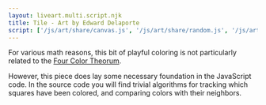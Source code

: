 ```yaml
---
layout: liveart.multi.script.njk
title: Tile - Art by Edward Delaporte
script: ['/js/art/share/canvas.js', '/js/art/share/random.js', '/js/art/tile.js']
---
```


For various math reasons, this bit of playful coloring is not particularly related to the [Four Color Theorum](https://en.wikipedia.org/wiki/Four_color_theorem).

However, this piece does lay some necessary foundation in the JavaScript code. In the source code you will find trivial algorithms for tracking which squares have been colored, and comparing colors with their neighbors.